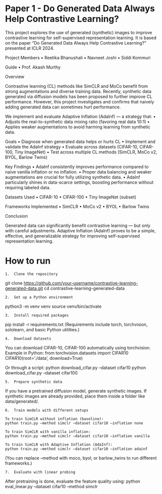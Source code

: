 # Paper 1 - Do Generated Data Always Help Contrastive Learning?

This project explores the use of generated (synthetic) images to improve contrastive learning for self-supervised representation learning. It is based on the paper “Do Generated Data Always Help Contrastive Learning?” presented at ICLR 2024.

Project Members
	•	Reetika Bhanushali
	•	Navneet Joshi
	•	Siddi Kommuri

Guide
	•	Prof. Akash Murthy

Overview

Contrastive learning (CL) methods like SimCLR and MoCo benefit from strong augmentations and diverse training data. Recently, synthetic data generated via diffusion models has been proposed to further improve CL performance. However, this project investigates and confirms that naively adding generated data can sometimes hurt performance.

We implement and evaluate Adaptive Inflation (AdaInf) — a strategy that:
	•	Adjusts the real-to-synthetic data mixing ratio (favoring real data 10:1)
	•	Applies weaker augmentations to avoid harming learning from synthetic data.

Goals
	•	Diagnose when generated data helps or hurts CL
	•	Implement and validate the AdaInf strategy
	•	Evaluate across datasets (CIFAR-10, CIFAR-100, Tiny ImageNet)
	•	Test across multiple CL methods (SimCLR, MoCo v2, BYOL, Barlow Twins)

Key Findings
	•	AdaInf consistently improves performance compared to naive vanilla inflation or no inflation.
	•	Proper data balancing and weaker augmentations are crucial for fully utilizing synthetic data.
	•	AdaInf particularly shines in data-scarce settings, boosting performance without requiring labeled data.

Datasets Used
	•	CIFAR-10
	•	CIFAR-100
	•	Tiny ImageNet (subset)

Frameworks Implemented
	•	SimCLR
	•	MoCo v2
	•	BYOL
	•	Barlow Twins

Conclusion

Generated data can significantly benefit contrastive learning — but only with careful adjustments. Adaptive Inflation (AdaInf) proves to be a simple, effective, and generalizable strategy for improving self-supervised representation learning.

# How to run

	1.	Clone the repository
git clone https://github.com/your-username/contrastive-learning-generated-data.git
cd contrastive-learning-generated-data

	2.	Set up a Python environment
python3 -m venv venv
source venv/bin/activate

	3.	Install required packages
pip install -r requirements.txt
(Requirements include torch, torchvision, sololearn, and basic Python utilities.)

	4.	Download datasets
You can download CIFAR-10, CIFAR-100 automatically using torchvision. Example in Python:
from torchvision.datasets import CIFAR10
CIFAR10(root=’./data’, download=True)

Or through a script:
python download_cifar.py –dataset cifar10
python download_cifar.py –dataset cifar100

	5.	Prepare synthetic data
If you have a pretrained diffusion model, generate synthetic images.
If synthetic images are already provided, place them inside a folder like data/generated/.

	6.	Train models with different setups

	To train SimCLR without inflation (baseline):
	python train.py –method simclr –dataset cifar10 –inflation none
	
	To train SimCLR with vanilla inflation:
	python train.py –method simclr –dataset cifar10 –inflation vanilla
	
	To train SimCLR with Adaptive Inflation (AdaInf):
	python train.py –method simclr –dataset cifar10 –inflation adainf

(You can replace –method with moco, byol, or barlow_twins to run different frameworks.)

	7.	Evaluate with linear probing
After pretraining is done, evaluate the feature quality using:
python eval_linear.py –dataset cifar10 –method simclr
